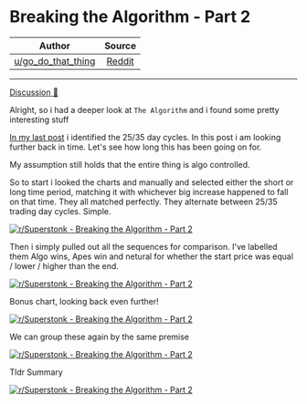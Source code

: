 Breaking the Algorithm - Part 2
===============================

| Author       | Source       | 
| :-------------: |:-------------:|
|  [u/go_do_that_thing](https://www.reddit.com/user/go_do_that_thing/) | [Reddit](https://www.reddit.com/r/Superstonk/comments/ohznpz/breaking_the_algorithm_part_2/) | 

---


[Discussion 🦍](https://www.reddit.com/r/Superstonk/search?q=flair_name%3A%22Discussion%20%F0%9F%A6%8D%22&restrict_sr=1)

Alright, so i had a deeper look at `The Algorithm` and i found some pretty interesting stuff

[In my last post](https://www.reddit.com/r/Superstonk/comments/ohs1y5/the_price_is_made_up_peering_into_the_algo/) i identified the 25/35 day cycles. In this post i am looking further back in time. Let's see how long this has been going on for.

My assumption still holds that the entire thing is algo controlled.

So to start i looked the charts and manually and selected either the short or long time period, matching it with whichever big increase happened to fall on that time. They all matched perfectly. They alternate between 25/35 trading day cycles. Simple.

[![r/Superstonk - Breaking the Algorithm - Part 2](https://preview.redd.it/mxim3msjyia71.png?width=1882&format=png&auto=webp&s=3014231f5caa2f1736d236a811af9388eeff2044)](https://preview.redd.it/mxim3msjyia71.png?width=1882&format=png&auto=webp&s=3014231f5caa2f1736d236a811af9388eeff2044)

Then i simply pulled out all the sequences for comparison. I've labelled them Algo wins, Apes win and netural for whether the start price was equal / lower / higher than the end.

[![r/Superstonk - Breaking the Algorithm - Part 2](https://preview.redd.it/3plfokboyia71.png?width=2097&format=png&auto=webp&s=22d0df66cc092b8a32e5b06f03c69a1a2a425d34)](https://preview.redd.it/3plfokboyia71.png?width=2097&format=png&auto=webp&s=22d0df66cc092b8a32e5b06f03c69a1a2a425d34)

Bonus chart, looking back even further!

[![r/Superstonk - Breaking the Algorithm - Part 2](https://preview.redd.it/zzxxurfn2ja71.png?width=1658&format=png&auto=webp&s=14492839b2834fcd989f2ecd322c6e0d2491826f)](https://preview.redd.it/zzxxurfn2ja71.png?width=1658&format=png&auto=webp&s=14492839b2834fcd989f2ecd322c6e0d2491826f)

We can group these again by the same premise

[![r/Superstonk - Breaking the Algorithm - Part 2](https://preview.redd.it/659nd5zl6ja71.png?width=2229&format=png&auto=webp&s=3da5354c00b38e57d9a22a81769fcb718b801d2e)](https://preview.redd.it/659nd5zl6ja71.png?width=2229&format=png&auto=webp&s=3da5354c00b38e57d9a22a81769fcb718b801d2e)

Tldr Summary

[![r/Superstonk - Breaking the Algorithm - Part 2](https://preview.redd.it/fw8p9napyia71.png?width=2137&format=png&auto=webp&s=e8af03589b7b453db9f44acab3635e2c91851558)](https://preview.redd.it/fw8p9napyia71.png?width=2137&format=png&auto=webp&s=e8af03589b7b453db9f44acab3635e2c91851558)

